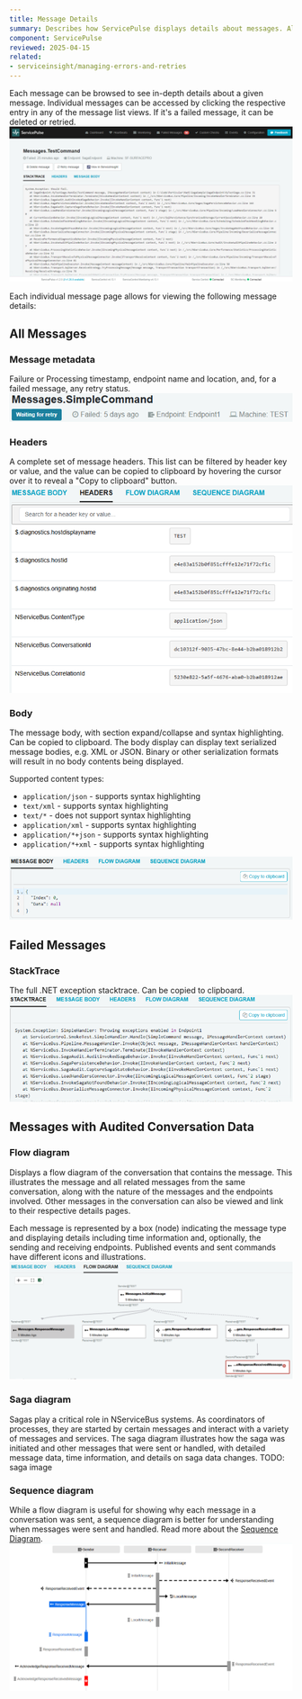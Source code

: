 ```yaml
---
title: Message Details
summary: Describes how ServicePulse displays details about messages. Also describes retrying, or deleting of failed messages
component: ServicePulse
reviewed: 2025-04-15
related:
- serviceinsight/managing-errors-and-retries
---
```


Each message can be browsed to see in-depth details about a given message. Individual messages can be accessed by clicking the respective entry in any of the message list views. If it's a failed message, it can be deleted or retried.
![Failed Messages Page](images/failed-message-page.png 'width=500')



Each individual message page allows for viewing the following message details:

## All Messages

### Message metadata

Failure or Processing timestamp, endpoint name and location, and, for a failed message, any retry status.
![Message Details Metadata](images/message-details-metadata.png 'width=500')

### Headers

A complete set of message headers. This list can be filtered by header key or value, and the value can be copied to clipboard by hovering the cursor over it to reveal a "Copy to clipboard" button.
![Message Details Headers List](images/message-details-headers.png 'width=500')

### Body

The message body, with section expand/collapse and syntax highlighting. Can be copied to clipboard.
The body display can display text serialized message bodies, e.g. XML or JSON. Binary or other serialization formats will result in no body contents being displayed.

Supported content types:
  - `application/json` - supports syntax highlighting
  - `text/xml` - supports syntax highlighting
  - `text/*` - does not support syntax highlighting
  - `application/xml` - supports syntax highlighting
  - `application/*+json` - supports syntax highlighting
  - `application/*+xml` - supports syntax highlighting

![Message Details Body](images/message-details-body.png 'width=500')

## Failed Messages

### StackTrace

The full .NET exception stacktrace. Can be copied to clipboard.
![Message Details StackTrace](images/message-details-stacktrace.png 'width=500')

## Messages with Audited Conversation Data

### Flow diagram

Displays a flow diagram of the conversation that contains the message. This illustrates the message and all related messages from the same conversation, along with the nature of the messages and the endpoints involved. Other messages in the conversation can also be viewed and link to their respective details pages.

Each message is represented by a box (node) indicating the message type and displaying details including time information and, optionally, the sending and receiving endpoints. Published events and sent commands have different icons and illustrations.
![Flow Diagram](images/flow-diagram.png 'width=800')

### Saga diagram

Sagas play a critical role in NServiceBus systems. As coordinators of processes, they are started by certain messages and interact with a variety of messages and services. The saga diagram illustrates how the saga was initiated and other messages that were sent or handled, with detailed message data, time information, and details on saga data changes.
TODO: saga image

### Sequence diagram

While a flow diagram is useful for showing why each message in a conversation was sent, a sequence diagram is better for understanding when messages were sent and handled. Read more about the [Sequence Diagram](sequence-diagram.md).
![Sequence Diagram](images/sequence-diagram.png 'width=800')
